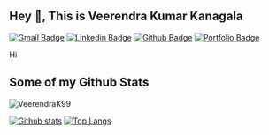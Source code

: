 ## Hey 👋, This is Veerendra Kumar Kanagala
[![Gmail Badge](https://img.shields.io/badge/-nani.veeru.9999@gmail.com-c14438?style=flat&logo=Gmail&logoColor=white&link=mailto:nani.veeru.9999@gmail.com)](mailto:nani.veeru.9999@gmail.com) 
[![Linkedin Badge](https://img.shields.io/badge/-veerendrakumarkanagala-0072b1?style=flat&logo=Linkedin&logoColor=white&link=https://www.linkedin.com/in/veerendrakumarkanagala/)](https://www.linkedin.com/in/veerendrakumarkanagala/) [![Github Badge](https://img.shields.io/badge/-VeerendraK99-grey?style=flat&logo=github&logoColor=white&link=https://github.com/VeerendraK99/)](https://www.github.com/VeerendraK99/) [![Portfolio Badge](https://img.shields.io/badge/portfolio-web-blue?style=flat&link=https://veerendrak99.github.io//)](https://veerendrak99.github.io//) <p align='left'>Hi</p>
## Some of my Github Stats
<p align=left> <img src=https://komarev.com/ghpvc/?username=VeerendraK99 alt=VeerendraK99 /> </p>

[![Github stats](https://github-readme-stats.vercel.app/api?username=VeerendraK99&show_icons=true&include_all_commits=true)](https://github.com/VeerendraK99/github-readme-stats)
[![Top Langs](https://github-readme-stats.vercel.app/api/top-langs/?username=VeerendraK99&layout=compact)](https://github.com/VeerendraK99/github-readme-stats)

